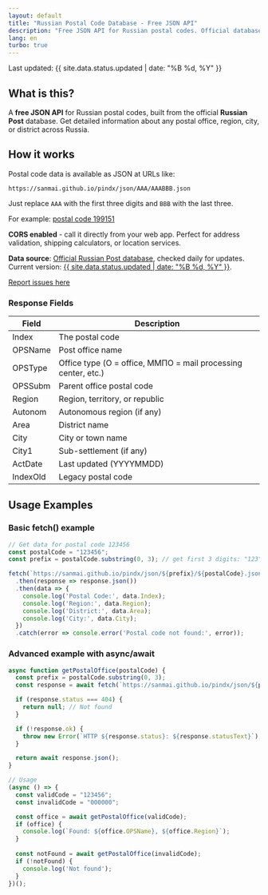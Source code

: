 ```yaml
---
layout: default
title: "Russian Postal Code Database - Free JSON API"
description: "Free JSON API for Russian postal codes. Official database from Russian Post with coverage of all regions, cities, and postal offices."
lang: en
turbo: true
---
```


Last updated: {{ site.data.status.updated | date: "%B %d, %Y" }}

## What is this?

A **free JSON API** for Russian postal codes, built from the official **Russian Post** database. Get detailed information about any postal office, region, city, or district across Russia.

## How it works

Postal code data is available as JSON at URLs like:

```
https://sanmai.github.io/pindx/json/AAA/AAABBB.json
```

Just replace `AAA` with the first three digits and `BBB` with the last three.

<span id="example-json">For example: [postal code 199151](https://sanmai.github.io/pindx/json/199/199151.json)</span>

<script>

(async () => {
    let prefix = await window.fetch('../json/index.json')
        .then(function(response) {
            return response.json();
        }).then(function(json) {
            return json[~~(Math.random() * json.length)];
        });

    let index = await window.fetch('../json/' + prefix + '.json')
        .then(function(response) {
            return response.json();
        }).then(function(json) {
            return json[~~(Math.random() * json.length)];
        });

    let href = '../json/' + prefix + '/' + index + '.json';

    window.fetch(href)
        .then(function(response) {
            return response.json();
        }).then(function(json) {
            let example = document.getElementById('example-json');

            let pre = document.createElement("pre");
            pre.innerHTML = JSON.stringify(json, null, 2);
            example.appendChild(pre);

            let a = example.querySelector('a');
            a.href = href;
            a.innerHTML = a.innerHTML.replace(/\d+/gi, index);

            let fetchExample = document.getElementById('fetch-example');
            if (fetchExample) {
                fetchExample.innerHTML = fetchExample.innerHTML.replace(/123456/g, index);
                fetchExample.innerHTML = fetchExample.innerHTML.replace(/123/g, prefix);
            }
        });
})();

</script>

**CORS enabled** - call it directly from your web app. Perfect for address validation, shipping calculators, or location services.

**Data source**: [Official Russian Post database](https://www.pochta.ru/support/database/ops), checked daily for updates. Current version: [{{ site.data.status.updated | date: "%B %d, %Y" }}](https://www.pochta.ru/support/database/ops).

[Report issues here](https://github.com/sanmai/pindx/issues/new)

### Response Fields

| Field | Description |
| ---- | ---- |
| Index | The postal code |
| OPSName | Post office name |
| OPSType | Office type (О = office, ММПО = mail processing center, etc.) |
| OPSSubm | Parent office postal code |
| Region | Region, territory, or republic |
| Autonom | Autonomous region (if any) |
| Area | District name |
| City | City or town name |
| City1 | Sub-settlement (if any) |
| ActDate | Last updated (YYYYMMDD) |
| IndexOld | Legacy postal code |

## Usage Examples

### Basic fetch() example

<div id="fetch-example" markdown="1">

```javascript
// Get data for postal code 123456
const postalCode = "123456";
const prefix = postalCode.substring(0, 3); // get first 3 digits: "123"

fetch(`https://sanmai.github.io/pindx/json/${prefix}/${postalCode}.json`)
  .then(response => response.json())
  .then(data => {
    console.log('Postal Code:', data.Index);
    console.log('Region:', data.Region);
    console.log('District:', data.Area);
    console.log('City:', data.City);
  })
  .catch(error => console.error('Postal code not found:', error));
```

</div>

### Advanced example with async/await

```javascript
async function getPostalOffice(postalCode) {
  const prefix = postalCode.substring(0, 3);
  const response = await fetch(`https://sanmai.github.io/pindx/json/${prefix}/${postalCode}.json`);

  if (response.status === 404) {
    return null; // Not found
  }

  if (!response.ok) {
    throw new Error(`HTTP ${response.status}: ${response.statusText}`);
  }

  return await response.json();
}

// Usage
(async () => {
  const validCode = "123456";
  const invalidCode = "000000";

  const office = await getPostalOffice(validCode);
  if (office) {
    console.log(`Found: ${office.OPSName}, ${office.Region}`);
  }
  
  const notFound = await getPostalOffice(invalidCode);
  if (!notFound) {
    console.log('Not found');
  }
})();


